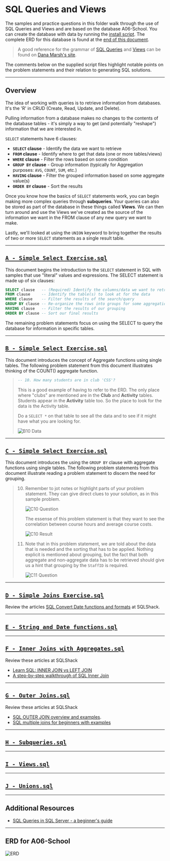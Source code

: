 # SQL Queries and Views

The samples and practice questions in this folder walk through the use of SQL Queries and Views and are based on the database A06-School. You can create the database with data by running the [install script](./A06-School.sql). The complete ERD for this database is found at the [end of this document](#erd-for-A06-School).

> A good reference for the grammar of [SQL Queries](https://dmarshnait.github.io/dmit1508/queries) and [Views](https://dmarshnait.github.io/dmit1508/views) can be found on [Dana Marsh's site](https://dmarshnait.github.io/dmit1508/).

The comments below on the supplied script files highlight notable points on the problem statements and their relation to generating SQL solutions.

----

## Overview

The idea of working with queries is to retrieve information from databases. It's the 'R' in CRUD (Create, Read, Update, and Delete).

Pulling information from a database makes no changes to the contents of the database tables - it's simply a way to get (and potentially "reshape") information that we are interested in.

`SELECT` statements have 6 clauses:

- **`SELECT` clause** - Identify the data we want to retrieve
- **`FROM` clause** - Identify where to get that data (one or more tables/views)
- **`WHERE` clause** - Filter the rows based on some condition
- **`GROUP BY` clause** - Group information (typically for Aggregation purposes: `AVG`, `COUNT`, `SUM`, etc.)
- **`HAVING` clause** - Filter the grouped information based on some aggregate value(s)
- **`ORDER BY` clause** - Sort the results

Once you know how the basics of `SELECT` statements work, you can begin making more complex queries through **subqueries**. Your queries can also be stored as part of the database in these things called **Views**. We can then turn around and use the Views we've created as the source of the information we want in the FROM clause of any new query we want to make.

Lastly, we'll looked at using the `UNION` keyword to bring together the results of two or more `SELECT` statements as a single result table.

----

## [`A - Simple Select Exercise.sql`](./A%20-%20Simple%20Select%20Exercise.sql)

This document begins the introduction to the `SELECT` statement in SQL with samples that use "literal" values and expressions. The SELECT statement is made up of six clauses:

```sql
SELECT clause   -- (Required) Identify the columns/data we want to retrieve
FROM clause     -- Identify the table(s) to look at for the data
WHERE clause    -- Filter the results of the search/query
GROUP BY clause -- Re-organize the rows into groups for some aggregation
HAVING clause   -- Filter the results of our grouping
ORDER BY clause -- Sort our final results
```

The remaining problem statements focus on using the SELECT to query the database for information in specific tables.

----

## [`B - Simple Select Exercise.sql`](./B%20-%20Simple%20Select%20Exercise.sql)

This document introduces the concept of Aggregate functions using single tables. The following problem statement from this document illustrates thinking of the COUNT() aggregate function.

> ```sql
> -- 10. How many students are in club 'CSS'?
> ```
> 
> This is a good example of having to refer to the ERD. The only place where "clubs" are mentioned are in the **Club** and **Activity** tables. Students appear in the **Activity** table too. So the place to look for the data is the Activity table.
>   
> Do a `SELECT *` on that table to see all the data and to see if it might have what you are looking for.
> 
> ![B10 Data](./Images/B-10-Data.png)


----

## [`C - Simple Select Exercise.sql`](./C%20-%20Simple%20Select%20Exercise.sql)

This document introduces the using the `GROUP BY` clause with aggregate functions using single tables. The following problem statements from this document illustrate reading a problem statement to discern the need for grouping.

> 10. Remember to jot notes or highlight parts of your problem statement. They can give direct clues to your solution, as in this sample problem.
> 
>     ![C10 Question](./Images/C-10-Question.png)
> 
>     The essense of this problem statement is that they want to see the correlation between course hours and average course costs.
> 
>     ![C10 Result](./Images/C-10-Result.png)
> 
> 11. Note that in this problem statement, we are told about the data that is needed and the sorting that has to be applied. Nothing explicit is mentioned about grouping, but the fact that both aggregate and non-aggregate data has to be retrieved should give us a hint that grouping by the `StaffID` is required.
> 
>     ![C11 Question](./Images/C-11-Question.png)

----

## [`D - Simple Joins Exercise.sql`](./D%20-%20Simple%20Joins%20Exercise.sql)

Review the articles [SQL Convert Date functions and formats](https://www.sqlshack.com/sql-convert-date-functions-and-formats/) at SQLShack.


----

## [`E - String and Date functions.sql`](./E%20-%20String%20and%20Date%20functions.sql)

----

## [`F - Inner Joins with Aggregates.sql`](./F%20-%20Inner%20Joins%20with%20Aggregates.sql)

Review these articles at SQLShack

- [Learn SQL: INNER JOIN vs LEFT JOIN](https://www.sqlshack.com/learn-sql-inner-join-vs-left-join/)
- [A step-by-step walkthrough of SQL Inner Join](https://www.sqlshack.com/a-step-by-step-walkthrough-of-sql-inner-join/)

----

## [`G - Outer Joins.sql`](./G%20-%20Outer%20Joins.sql)

Review these articles at SQLShack

- [SQL OUTER JOIN overview and examples](https://www.sqlshack.com/sql-outer-join-overview-and-examples/).
- [SQL multiple joins for beginners with examples](https://www.sqlshack.com/sql-multiple-joins-for-beginners-with-examples/)


----

## [`H - Subqueries.sql`](./H%20-%20Subqueries.sql)

----

## [`I - Views.sql`](./I%20-%20Views.sql)

----

## [`J - Unions.sql`](./J%20-%20Unions.sql)

----

## Additional Resources

- [SQL Queries in SQL Server - a beginner's guide](https://www.sqlshack.com/sql-queries-in-sql-server-a-beginners-guide/)

----

## ERD for A06-School

![ERD](./IQSchool-ERD.png)
